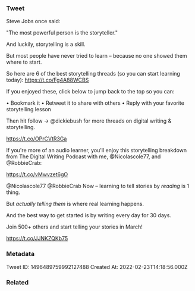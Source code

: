 ### Tweet
Steve Jobs once said: 

"The most powerful person is the storyteller."

And luckily, storytelling is a skill.

But most people have never tried to learn – because no one showed them where to start.

So here are 6 of the best storytelling threads (so you can start learning today): https://t.co/Fg4A88WCBS

If you enjoyed these, click below to jump back to the top so you can:

• Bookmark it
• Retweet it to share with others
• Reply with your favorite storytelling lesson

Then hit follow → @dickiebush for more threads on digital writing &amp; storytelling.

https://t.co/OPrCVtR3Ga

If you're more of an audio learner, you'll enjoy this storytelling breakdown from The Digital Writing Podcast with me, @Nicolascole77, and @RobbieCrab:

https://t.co/vMwvzet6gO

@Nicolascole77 @RobbieCrab Now – learning to tell stories by *reading* is 1 thing. 

But *actually telling them* is where real learning happens.

And the best way to get started is by writing every day for 30 days.

Join 500+ others and start telling your stories in March!

https://t.co/JJNKZQKb75

### Metadata
Tweet ID: 1496489759992127488
Created At: 2022-02-23T14:18:56.000Z

### Related


